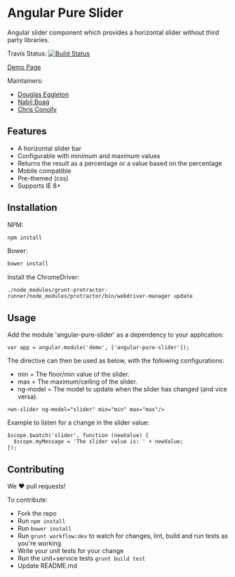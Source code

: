 Angular Pure Slider
====================

Angular slider component which provides a horizontal slider without third party
libraries.

Travis Status: [![Build Status](https://travis-ci.org/wongatech/angular-pure-slider.svg?branch=master)](https://travis-ci.org/wongatech/angular-pure-slider)

[Demo Page](http://tech.wonga.com/angular-pure-slider/)

Maintainers:
* [Douglas Eggleton](douglas.eggleton@wonga.com 'Douglas Eggleton')
* [Nabil Boag](nabil.boag@wonga.com 'Nabil Boag')
* [Chris Conolly](chris.conolly@wonga.com 'Chris Conolly')

Features
--------

* A horizontal slider bar
* Configurable with minimum and maximum values
* Returns the result as a percentage or a value based on the percentage
* Mobile compatible
* Pre-themed (css)
* Supports IE 8+

Installation
------------

NPM:

```sh
npm install
```

Bower:

```sh
bower install
```

Install the ChromeDriver:

```
./node_modules/grunt-protractor-runner/node_modules/protractor/bin/webdriver-manager update
```

Usage
-----

Add the module 'angular-pure-slider' as a dependency to your application:

```
var app = angular.module('demo', ['angular-pure-slider']);
```

The directive can then be used as below, with the following configurations:

* min = The floor/min value of the slider.
* max = The maximum/ceiling of the slider.
* ng-model = The model to update when the slider has changed (and vice versa).

```
<wn-slider ng-model="slider" min="min" max="max"/>
```

Example to listen for a change in the slider value:
```
$scope.$watch('slider', function (newValue) {
  $scope.myMessage = 'The slider value is: ' + newValue;
});
```

Contributing
------------

We :heart: pull requests!

To contribute:

- Fork the repo
- Run `npm install`
- Run `bower install`
- Run `grunt workflow:dev` to watch for changes, lint, build and run tests as
  you're working
- Write your unit tests for your change
- Run the unit+service tests `grunt build test`
- Update README.md
